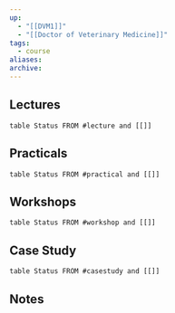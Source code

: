 ```yaml
---
up:
  - "[[DVM1]]"
  - "[[Doctor of Veterinary Medicine]]"
tags:
  - course
aliases: 
archive:
---
```

## Lectures
```dataview
table Status FROM #lecture and [[]]
```

## Practicals
```dataview
table Status FROM #practical and [[]]
```

## Workshops
```dataview
table Status FROM #workshop and [[]]
```
## Case Study
```dataview
table Status FROM #casestudy and [[]]
```
## Notes 
